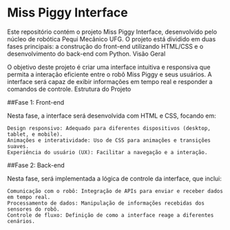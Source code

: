Miss Piggy Interface
======

Este repositório contém o projeto Miss Piggy Interface, desenvolvido pelo núcleo de robótica Pequi Mecânico UFG. O projeto está dividido em duas fases principais: a construção do front-end utilizando HTML/CSS e o desenvolvimento do back-end com Python.
Visão Geral

O objetivo deste projeto é criar uma interface intuitiva e responsiva que permita a interação eficiente entre o robô Miss Piggy e seus usuários. A interface será capaz de exibir informações em tempo real e responder a comandos de controle.
Estrutura do Projeto

##Fase 1: Front-end

Nesta fase, a interface será desenvolvida com HTML e CSS, focando em:

    Design responsivo: Adequado para diferentes dispositivos (desktop, tablet, e mobile).
    Animações e interatividade: Uso de CSS para animações e transições suaves.
    Experiência do usuário (UX): Facilitar a navegação e a interação.

##Fase 2: Back-end

Nesta fase, será implementada a lógica de controle da interface, que inclui:

    Comunicação com o robô: Integração de APIs para enviar e receber dados em tempo real.
    Processamento de dados: Manipulação de informações recebidas dos sensores do robô.
    Controle de fluxo: Definição de como a interface reage a diferentes cenários.
